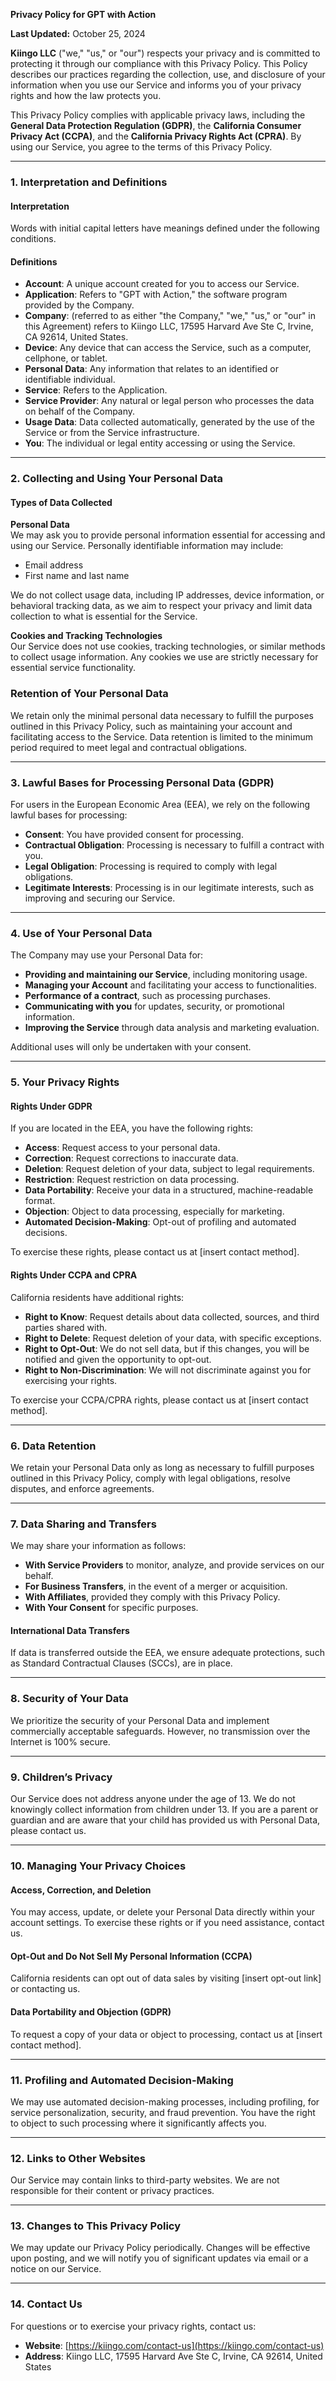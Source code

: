 **Privacy Policy for GPT with Action**

**Last Updated:** October 25, 2024

**Kiingo LLC** ("we," "us," or "our") respects your privacy and is committed to protecting it through our compliance with this Privacy Policy. This Policy describes our practices regarding the collection, use, and disclosure of your information when you use our Service and informs you of your privacy rights and how the law protects you.

This Privacy Policy complies with applicable privacy laws, including the **General Data Protection Regulation (GDPR)**, the **California Consumer Privacy Act (CCPA)**, and the **California Privacy Rights Act (CPRA)**. By using our Service, you agree to the terms of this Privacy Policy.

---

### **1. Interpretation and Definitions**

#### **Interpretation**
Words with initial capital letters have meanings defined under the following conditions.

#### **Definitions**
- **Account**: A unique account created for you to access our Service.
- **Application**: Refers to "GPT with Action," the software program provided by the Company.
- **Company**: (referred to as either "the Company," "we," "us," or "our" in this Agreement) refers to Kiingo LLC, 17595 Harvard Ave Ste C, Irvine, CA 92614, United States.
- **Device**: Any device that can access the Service, such as a computer, cellphone, or tablet.
- **Personal Data**: Any information that relates to an identified or identifiable individual.
- **Service**: Refers to the Application.
- **Service Provider**: Any natural or legal person who processes the data on behalf of the Company.
- **Usage Data**: Data collected automatically, generated by the use of the Service or from the Service infrastructure.
- **You**: The individual or legal entity accessing or using the Service.

---

### **2. Collecting and Using Your Personal Data**

#### **Types of Data Collected**

**Personal Data**  
We may ask you to provide personal information essential for accessing and using our Service. Personally identifiable information may include:
- Email address
- First name and last name

We do not collect usage data, including IP addresses, device information, or behavioral tracking data, as we aim to respect your privacy and limit data collection to what is essential for the Service.

**Cookies and Tracking Technologies**  
Our Service does not use cookies, tracking technologies, or similar methods to collect usage information. Any cookies we use are strictly necessary for essential service functionality.

### **Retention of Your Personal Data**

We retain only the minimal personal data necessary to fulfill the purposes outlined in this Privacy Policy, such as maintaining your account and facilitating access to the Service. Data retention is limited to the minimum period required to meet legal and contractual obligations.

---

### **3. Lawful Bases for Processing Personal Data (GDPR)**

For users in the European Economic Area (EEA), we rely on the following lawful bases for processing:
- **Consent**: You have provided consent for processing.
- **Contractual Obligation**: Processing is necessary to fulfill a contract with you.
- **Legal Obligation**: Processing is required to comply with legal obligations.
- **Legitimate Interests**: Processing is in our legitimate interests, such as improving and securing our Service.

---

### **4. Use of Your Personal Data**

The Company may use your Personal Data for:
- **Providing and maintaining our Service**, including monitoring usage.
- **Managing your Account** and facilitating your access to functionalities.
- **Performance of a contract**, such as processing purchases.
- **Communicating with you** for updates, security, or promotional information.
- **Improving the Service** through data analysis and marketing evaluation.

Additional uses will only be undertaken with your consent.

---

### **5. Your Privacy Rights**

#### **Rights Under GDPR**

If you are located in the EEA, you have the following rights:
- **Access**: Request access to your personal data.
- **Correction**: Request corrections to inaccurate data.
- **Deletion**: Request deletion of your data, subject to legal requirements.
- **Restriction**: Request restriction on data processing.
- **Data Portability**: Receive your data in a structured, machine-readable format.
- **Objection**: Object to data processing, especially for marketing.
- **Automated Decision-Making**: Opt-out of profiling and automated decisions.

To exercise these rights, please contact us at [insert contact method].

#### **Rights Under CCPA and CPRA**

California residents have additional rights:
- **Right to Know**: Request details about data collected, sources, and third parties shared with.
- **Right to Delete**: Request deletion of your data, with specific exceptions.
- **Right to Opt-Out**: We do not sell data, but if this changes, you will be notified and given the opportunity to opt-out.
- **Right to Non-Discrimination**: We will not discriminate against you for exercising your rights.

To exercise your CCPA/CPRA rights, please contact us at [insert contact method].

---

### **6. Data Retention**

We retain your Personal Data only as long as necessary to fulfill purposes outlined in this Privacy Policy, comply with legal obligations, resolve disputes, and enforce agreements.

---

### **7. Data Sharing and Transfers**

We may share your information as follows:
- **With Service Providers** to monitor, analyze, and provide services on our behalf.
- **For Business Transfers**, in the event of a merger or acquisition.
- **With Affiliates**, provided they comply with this Privacy Policy.
- **With Your Consent** for specific purposes.

#### **International Data Transfers**
If data is transferred outside the EEA, we ensure adequate protections, such as Standard Contractual Clauses (SCCs), are in place.

---

### **8. Security of Your Data**

We prioritize the security of your Personal Data and implement commercially acceptable safeguards. However, no transmission over the Internet is 100% secure.

---

### **9. Children’s Privacy**

Our Service does not address anyone under the age of 13. We do not knowingly collect information from children under 13. If you are a parent or guardian and are aware that your child has provided us with Personal Data, please contact us.

---

### **10. Managing Your Privacy Choices**

#### **Access, Correction, and Deletion**
You may access, update, or delete your Personal Data directly within your account settings. To exercise these rights or if you need assistance, contact us.

#### **Opt-Out and Do Not Sell My Personal Information (CCPA)**
California residents can opt out of data sales by visiting [insert opt-out link] or contacting us.

#### **Data Portability and Objection (GDPR)**
To request a copy of your data or object to processing, contact us at [insert contact method].

---

### **11. Profiling and Automated Decision-Making**

We may use automated decision-making processes, including profiling, for service personalization, security, and fraud prevention. You have the right to object to such processing where it significantly affects you.

---

### **12. Links to Other Websites**

Our Service may contain links to third-party websites. We are not responsible for their content or privacy practices.

---

### **13. Changes to This Privacy Policy**

We may update our Privacy Policy periodically. Changes will be effective upon posting, and we will notify you of significant updates via email or a notice on our Service.

---

### **14. Contact Us**

For questions or to exercise your privacy rights, contact us:

- **Website**: [https://kiingo.com/contact-us](https://kiingo.com/contact-us)
- **Address**: Kiingo LLC, 17595 Harvard Ave Ste C, Irvine, CA 92614, United States

